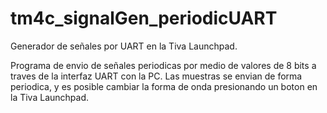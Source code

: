 tm4c_signalGen_periodicUART
===========================

Generador de señales por UART en la Tiva Launchpad.

Programa de envio de señales periodicas por medio de valores de 8 bits a traves de la interfaz UART con la PC. Las muestras se envian de forma periodica, y es posible cambiar la forma de onda presionando un boton en la Tiva Launchpad.

